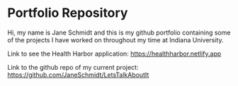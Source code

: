 # Portfolio Repository

Hi, my name is Jane Schmidt and this is my github portfolio containing some of the projects I have worked on throughout my time at Indiana University.

Link to see the Health Harbor application: https://healthharbor.netlify.app

Link to the github repo of my current project: https://github.com/JaneSchmidt/LetsTalkAboutIt 
